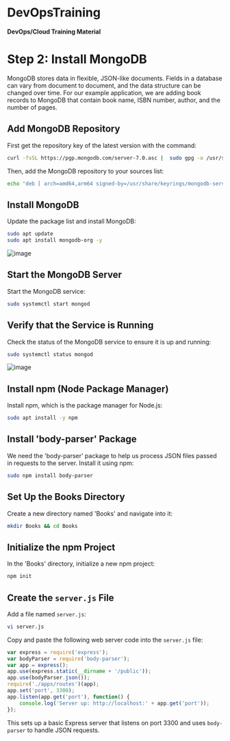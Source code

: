 # DevOpsTraining
**DevOps/Cloud Training Material**

# Step 2: Install MongoDB

MongoDB stores data in flexible, JSON-like documents. Fields in a database can vary from document to document, and the data structure can be changed over time. For our example application, we are adding book records to MongoDB that contain book name, ISBN number, author, and the number of pages.

## Add MongoDB Repository

First get the repository key of the latest version with the command:

```sh
curl -fsSL https://pgp.mongodb.com/server-7.0.asc |  sudo gpg -o /usr/share/keyrings/mongodb-server-7.0.gpg --dearmor
```

Then, add the MongoDB repository to your sources list:

```sh
echo "deb [ arch=amd64,arm64 signed-by=/usr/share/keyrings/mongodb-server-7.0.gpg ] https://repo.mongodb.org/apt/ubuntu jammy/mongodb-org/7.0 multiverse" | sudo tee /etc/apt/sources.list.d/mongodb-org-7.0.list
```

## Install MongoDB

Update the package list and install MongoDB:

```sh
sudo apt update
sudo apt install mongodb-org -y
```
![image](https://github.com/stiven-skyward/DevOpsTraining/assets/135337796/f8afd54a-7471-4126-b46a-1437d47a535b)

## Start the MongoDB Server

Start the MongoDB service:

```sh
sudo systemctl start mongod
```

## Verify that the Service is Running

Check the status of the MongoDB service to ensure it is up and running:

```sh
sudo systemctl status mongod
```
![image](https://github.com/stiven-skyward/DevOpsTraining/assets/135337796/f2c6f5f4-590f-49a9-a51b-f8e060bd4f0a)

## Install npm (Node Package Manager)



Install npm, which is the package manager for Node.js:

```sh
sudo apt install -y npm
```

## Install 'body-parser' Package

We need the 'body-parser' package to help us process JSON files passed in requests to the server. Install it using npm:

```sh
sudo npm install body-parser
```

## Set Up the Books Directory

Create a new directory named 'Books' and navigate into it:

```sh
mkdir Books && cd Books
```

## Initialize the npm Project

In the 'Books' directory, initialize a new npm project:

```sh
npm init
```

## Create the `server.js` File

Add a file named `server.js`:

```sh
vi server.js
```

Copy and paste the following web server code into the `server.js` file:

```javascript
var express = require('express');
var bodyParser = require('body-parser');
var app = express();
app.use(express.static(__dirname + '/public'));
app.use(bodyParser.json());
require('./apps/routes')(app);
app.set('port', 3300);
app.listen(app.get('port'), function() {
    console.log('Server up: http://localhost:' + app.get('port'));
});
```

This sets up a basic Express server that listens on port 3300 and uses `body-parser` to handle JSON requests.

